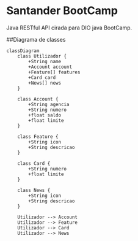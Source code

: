 # Santander BootCamp
Java RESTful API cirada para DIO java BootCamp.


##Diagrama de classes

```mermaid
classDiagram
    class Utilizador {
        +String name
        +Account account
        +Feature[] features
        +Card card
        +News[] news
    }

    class Account {
        +String agencia
        +String numero
        +float saldo
        +float limite
    }

    class Feature {
        +String icon
        +String descricao
    }

    class Card {
        +String numero
        +float limite
    }

    class News {
        +String icon
        +String descricao
    }

    Utilizador --> Account
    Utilizador --> Feature
    Utilizador --> Card
    Utilizador --> News
```
